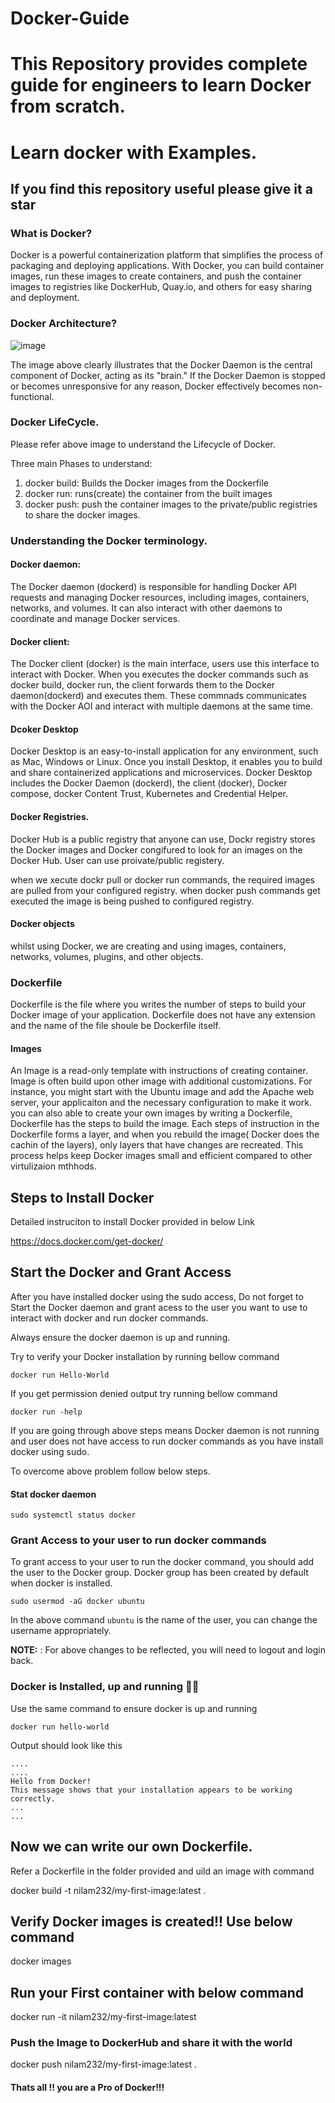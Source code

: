 # Docker-Guide
# This Repository provides complete guide for engineers to learn Docker from scratch.
# Learn docker with Examples.

## If you find this repository useful please give it a star

### What is Docker?

Docker is a powerful containerization platform that simplifies the process of packaging and deploying applications. With Docker, you can build container images, run these images to create containers, and push the container images to registries like DockerHub, Quay.io, and others for easy sharing and deployment.

### Docker Architecture?

![image](https://user-images.githubusercontent.com/43399466/217507877-212d3a60-143a-4a1d-ab79-4bb615cb4622.png)


The image above clearly illustrates that the Docker Daemon is the central component of Docker, acting as its "brain." If the Docker Daemon is stopped or becomes unresponsive for any reason, Docker effectively becomes non-functional.

### Docker LifeCycle.

Please refer above image to understand the Lifecycle of Docker.

Three main Phases to understand:

1. docker build: Builds the Docker images from the Dockerfile
2. docker run: runs(create) the container from the built images
3. docker push: push the container images to the private/public registries to share the docker images.


### Understanding the Docker terminology.

#### Docker daemon: 

The Docker daemon (dockerd) is responsible for handling Docker API requests and managing Docker resources, including images, containers, networks, and volumes. It can also interact with other daemons to coordinate and manage Docker services.

#### Docker client:

The Docker client (docker) is the main interface, users use this interface to interact with Docker. When you executes the docker commands such as docker build, docker run, the client forwards them to the Docker daemon(dockerd) and executes them. These commnads communicates with the Docker AOI and interact with multiple daemons at the same time.

#### Dcoker Desktop

Docker Desktop is an easy-to-install application for any environment, such as Mac, Windows or Linux. Once you install Desktop, it enables you to build and share containerized applications and microservices. Docker Desktop includes the Docker Daemon (dockerd), the client (docker), Docker compose, docker Content Trust, Kubernetes and Credential Helper.

#### Docker Registries.

Docker Hub is a public registry that anyone can use, Dockr registry stores the Docker images and Docker congifured to look for an images on the Docker Hub. User can use proivate/public registery.

when we xecute dockr pull or docker run commands, the required images are pulled from your configured registry. when docker push commands get executed the image is being pushed to configured registry.


#### Docker objects

whilst using Docker, we are creating and using images, containers, networks, volumes, plugins, and other objects.

### Dockerfile

Dockerfile is the file where you writes the number of steps to build your Docker image of your application. Dockerfile does not have any extension and the name of the file shoule be Dockerfile itself.

#### Images

An Image is a read-only template with instructions of creating container. Image is often build upon other image with additional customizations. For instance, you might start with the Ubuntu image and add the Apache web server, your applicaiton and the necessary configuration to make it work. you can also able to create your own images by writing a Dockerfile, Dockerfile has the steps to build the image. Each steps of instruction in the Dockerfile forms a layer, and when you rebuild the image( Docker does the cachin of the layers), only layers that have changes are recreated. This process helps keep Docker images small and efficient compared to other virtulizaion mthhods.

## Steps to Install Docker

Detailed instruciton to install Docker provided in below Link

https://docs.docker.com/get-docker/

## Start the Docker and Grant Access

After you have installed docker using the sudo access, Do not forget to Start the Docker daemon and grant acess to the user you want to use to interact with docker and run docker commands.

Always ensure the docker daemon is up and running.

Try to verify your Docker installation by running bellow command

```
docker run Hello-World

```

If you get permission denied output try running bellow command 

```
docker run -help

```

If you are going through above steps means Docker daemon is not running and user does not have access to run docker commands as you have install docker using sudo.


To overcome above problem follow below steps.

#### Stat docker daemon

```
sudo systemctl status docker

```

### Grant Access to your user to run docker commands

To grant access to your user to run the docker command, you should add the user to the Docker group. Docker group has been created by default when docker is installed.

```
sudo usermod -aG docker ubuntu

```

In the above command `ubuntu` is the name of the user, you can change the username appropriately.

**NOTE:** : For above changes to be reflected, you will need to logout and login back.

### Docker is Installed, up and running 🥳🥳

Use the same command to ensure docker is up and running

```
docker run hello-world

```

Output should look like this

```
....
....
Hello from Docker!
This message shows that your installation appears to be working correctly.
...
...
```

## Now we can write our own Dockerfile. 

Refer a Dockerfile in the folder provided and uild an image with command

docker build -t nilam232/my-first-image:latest .

## Verify Docker images is created!! Use below command

docker images 

## Run your First container with below command

docker run -it nilam232/my-first-image:latest 

### Push the Image to DockerHub and share it with the world

docker push nilam232/my-first-image:latest .


#### Thats all !! you are a Pro of Docker!!!

